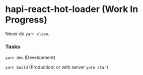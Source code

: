 # hapi-react-hot-loader (Work In Progress)

Never do `yarn clean`.

### Tasks

`yarn dev` (Development)

`yarn build` (Production) or with server `yarn start`
